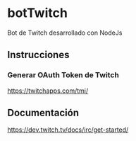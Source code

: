# botTwitch
Bot de Twitch desarrollado con NodeJs

## Instrucciones

### Generar OAuth Token de Twitch
https://twitchapps.com/tmi/

## Documentación
https://dev.twitch.tv/docs/irc/get-started/

